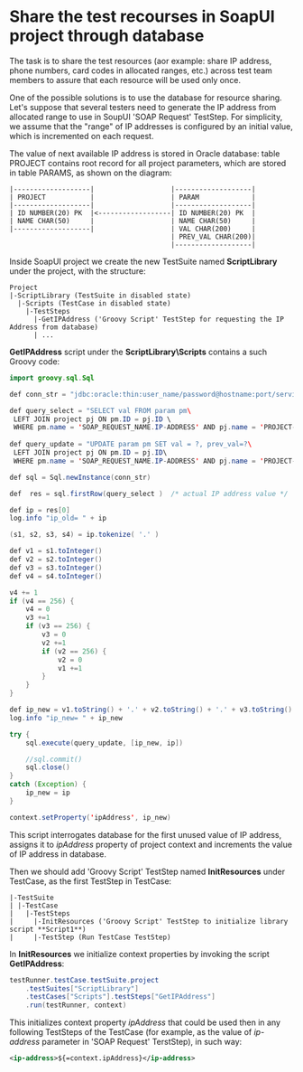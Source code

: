 # Share the test recourses in SoapUI project through database

The task is to share the test resources (аor example: share IP address, phone numbers, card codes in allocated ranges, etc.) across test team members to assure that each resource will be used only once.

One of the possible solutions is to use the database for resource sharing.
Let's suppose that several testers need to generate the IP address from allocated range to use in SoupUI 'SOAP Request' TestStep. For simplicity, we assume that the "range" of IP addresses is configured by an initial value, which is incremented on each request.

The value of next available IP address is stored in Oracle database: table PROJECT contains root record for all project parameters, which are stored in table PARAMS, as shown on the diagram:

	|-------------------|                   |-------------------|
	| PROJECT           |                   | PARAM             |
	|-------------------|                   |-------------------|
	| ID NUMBER(20) PK  |<------------------| ID NUMBER(20) PK  |
	| NAME CHAR(50)     |                   | NAME CHAR(50)     |
	|-------------------|                   | VAL CHAR(200)     |
                                            | PREV_VAL CHAR(200)|
                                            |-------------------|

Inside SoapUI project we create the new TestSuite named **ScriptLibrary** under the project, with the structure:

	Project
	|-ScriptLibrary (TestSuite in disabled state)
	  |-Scripts (TestCase in disabled state)
		|-TestSteps
		  |-GetIPAddress ('Groovy Script' TestStep for requesting the IP Address from database)
		  | ...


**GetIPAddress** script under the **ScriptLibrary\Scripts** contains a such Groovy code:

```java
import groovy.sql.Sql

def conn_str = "jdbc:oracle:thin:user_name/password@hostname:port/service_name"

def query_select = "SELECT val FROM param pm\
 LEFT JOIN project pj ON pm.ID = pj.ID \
 WHERE pm.name = 'SOAP_REQUEST_NAME.IP-ADDRESS' AND pj.name = 'PROJECT-NAME';"
 
def query_update = "UPDATE param pm SET val = ?, prev_val=?\
 LEFT JOIN project pj ON pm.ID = pj.ID\
 WHERE pm.name = 'SOAP_REQUEST_NAME.IP-ADDRESS' AND pj.name = 'PROJECT-NAME';"

def sql = Sql.newInstance(conn_str)

def  res = sql.firstRow(query_select )  /* actual IP address value */

def ip = res[0]
log.info "ip_old= " + ip

(s1, s2, s3, s4) = ip.tokenize( '.' )

def v1 = s1.toInteger()
def v2 = s2.toInteger()
def v3 = s3.toInteger()
def v4 = s4.toInteger()

v4 += 1
if (v4 == 256) {
	v4 = 0
	v3 +=1
	if (v3 == 256) {
		v3 = 0
		v2 +=1
		if (v2 == 256) {
			v2 = 0
			v1 +=1
		}
	}
}

def ip_new = v1.toString() + '.' + v2.toString() + '.' + v3.toString() + '.' + v4.toString()
log.info "ip_new= " + ip_new

try {	
	sql.execute(query_update, [ip_new, ip])

	//sql.commit()
	sql.close()
}  
catch (Exception) {
	ip_new = ip
}

context.setProperty('ipAddress', ip_new)
```

This script interrogates database for the first unused value of IP address, assigns it to _ipAddress_ property of project context and increments the value of IP address in database.

Then we should add 'Groovy Script' TestStep named **InitResources** under TestCase, as the first TestStep in TestCase:

	|-TestSuite
	| |-TestCase
	|   |-TestSteps
	|     |-InitResources ('Groovy Script' TestStep to initialize library script **Script1**)
	|     |-TestStep (Run TestCase TestStep)

In **InitResources** we initialize context properties by invoking the script **GetIPAddress**:

```java
testRunner.testCase.testSuite.project
	.testSuites["ScriptLibrary"]
	.testCases["Scripts"].testSteps["GetIPAddress"]
	.run(testRunner, context)
```

This initializes context property _ipAddress_ that could be used then in any following TestSteps of the TestCase (for example, as the value of _ip-address_ parameter in 'SOAP Request' TerstStep), in such way:

```xml
<ip-address>${=context.ipAddress}</ip-address>
```	

